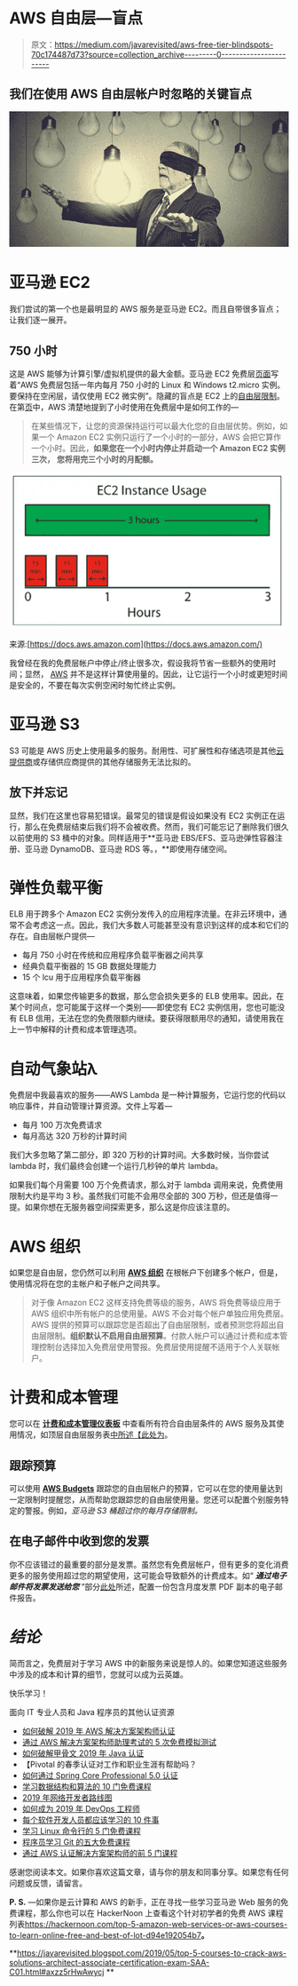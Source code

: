 # AWS 自由层—盲点

> 原文：<https://medium.com/javarevisited/aws-free-tier-blindspots-70c174487d73?source=collection_archive---------0----------------------->

## 我们在使用 AWS 自由层帐户时忽略的关键盲点

[![](img/e4979c3ce7580f636ba29e32e2a4b649.png)](https://javarevisited.blogspot.com/2019/05/top-5-courses-to-crack-aws-solutions-architect-associate-certification-exam-SAA-C01.html#axzz5rHwAwycj)

# 亚马逊 EC2

我们尝试的第一个也是最明显的 AWS 服务是亚马逊 EC2。而且自带很多盲点；让我们逐一展开。

## 750 小时

这是 AWS 能够为计算引擎/虚拟机提供的最大金额。亚马逊 EC2 免费层[页面](https://aws.amazon.com/ec2/?did=ft_card&trk=ft_card)写着“AWS 免费层包括一年内每月 750 小时的 Linux 和 Windows t2.micro 实例。要保持在空闲层，请仅使用 EC2 微实例”。隐藏的盲点是 EC2 上的[自由层限制](https://docs.aws.amazon.com/awsaccountbilling/latest/aboutv2/free-tier-limits.html)。在第[页](https://docs.aws.amazon.com/awsaccountbilling/latest/aboutv2/free-tier-limits.html#hourly-limits)中，AWS 清楚地提到了小时使用在免费层中是如何工作的—

> 在某些情况下，让您的资源保持运行可以最大化您的自由层优势。例如，如果一个 Amazon EC2 实例只运行了一个小时的一部分，AWS 会把它算作一个小时。因此，**如果您在一个小时内停止并启动一个 Amazon EC2 实例三次，** **您将用完三个小时的月配额。**

[![](img/a72b1485ac866320ffcc92c0f43a9d1b.png)](https://hackernoon.com/top-5-amazon-web-services-or-aws-courses-to-learn-online-free-and-best-of-lot-d94e192054b7?source=user_profile---------23-----------------------)

来源:[https://docs.aws.amazon.com](https://docs.aws.amazon.com/)

我曾经在我的免费层帐户中停止/终止很多次，假设我将节省一些额外的使用时间；显然， [AWS](https://www.java67.com/2018/05/top-5-amazon-web-services-or-aws-courses-to-learn-online.html) 并不是这样计算使用量的。因此，让它运行一个小时或更短时间是安全的，不要在每次实例空闲时匆忙终止实例。

# 亚马逊 S3

S3 可能是 AWS 历史上使用最多的服务。耐用性、可扩展性和存储选项是其他[云提供商](https://javarevisited.blogspot.com/2019/07/top-5-online-courses-to-learn-cloud-computing-aws.html)或存储供应商提供的其他存储服务无法比拟的。

## 放下并忘记

显然，我们在这里也容易犯错误。最常见的错误是假设如果没有 EC2 实例正在运行，那么在免费层结束后我们将不会被收费。然而，我们可能忘记了删除我们很久以前使用的 S3 桶中的对象。同样适用于**亚马逊 EBS/EFS、亚马逊弹性容器注册、亚马逊 DynamoDB、亚马逊 RDS 等。，**即使用存储空间。

# 弹性负载平衡

ELB 用于跨多个 Amazon EC2 实例分发传入的应用程序流量。在非云环境中，通常不会考虑这一点。因此，我们大多数人可能甚至没有意识到这样的成本和它们的存在。自由层帐户提供—

*   每月 750 小时在传统和应用程序负载平衡器之间共享
*   经典负载平衡器的 15 GB 数据处理能力
*   15 个 lcu 用于应用程序负载平衡器

这意味着，如果您传输更多的数据，那么您会损失更多的 ELB 使用率。因此，在某个时间点，您可能属于这样一个类别——即使您有 EC2 实例信用，您也可能没有 ELB 信用，无法在您的免费限额内继续。要获得限额用尽的通知，请使用我在上一节中解释的计费和成本管理选项。

# 自动气象站λ

免费层中我最喜欢的服务——AWS Lambda 是一种计算服务，它运行您的代码以响应事件，并自动管理计算资源。文件上写着—

*   每月 100 万次免费请求
*   每月高达 320 万秒的计算时间

我们大多忽略了第二部分，即 320 万秒的计算时间。大多数时候，当你尝试 lambda 时，我们最终会创建一个运行几秒钟的单片 lambda。

如果我们每个月需要 100 万个免费请求，那么对于 lambda 调用来说，免费使用限制大约是平均 3 秒。虽然我们可能不会用尽全部的 300 万秒，但还是值得一提。如果你想在无服务器空间探索更多，那么这是你应该注意的。

# AWS 组织

如果您是自由层，您仍然可以利用 [**AWS 组织**](https://docs.aws.amazon.com/en_pv/awsaccountbilling/latest/aboutv2/useconsolidatedbilling-discounts.html) 在根帐户下创建多个帐户，但是，使用情况将在您的主帐户和子帐户之间共享。

> 对于像 Amazon EC2 这样支持免费等级的服务，AWS 将免费等级应用于 AWS 组织中所有帐户的总使用量。AWS 不会对每个帐户单独应用免费层。AWS 提供的预算可以跟踪您是否超出了自由层限制，或者预测您将超出自由层限制。**组织默认不启用自由层预算**。付款人帐户可以通过计费和成本管理控制台选择加入免费层使用警报。免费层使用提醒不适用于个人关联帐户。

# 计费和成本管理

您可以在 [**计费和成本管理仪表板**](https://console.aws.amazon.com/billing/home) 中查看所有符合自由层条件的 AWS 服务及其使用情况，如顶层自由层服务表[中所述【此处为](https://docs.aws.amazon.com/awsaccountbilling/latest/aboutv2/tracking-free-tier-usage.html#free-tier-table)。

## **跟踪预算**

可以使用 [**AWS Budgets**](https://docs.aws.amazon.com/en_pv/awsaccountbilling/latest/aboutv2/tracking-free-tier-usage.html#free-budget) 跟踪您的自由层帐户的预算，它可以在您的使用量达到一定限制时提醒您，从而帮助您跟踪您的自由层使用量。您还可以配置个别服务特定的警报。例如，*亚马逊 S3 桶超过你的每月存储限制。*

## 在电子邮件中收到您的发票

你不应该错过的最重要的部分是发票。虽然您有免费层帐户，但有更多的变化消费更多的服务使用超过您的期望使用，这可能会导致额外的计费成本。如“ ***通过电子邮件将发票发送给您*** ”部分[此处](https://docs.aws.amazon.com/en_pv/awsaccountbilling/latest/aboutv2/emailed-invoice.html)所述，配置一份包含月度发票 PDF 副本的电子邮件报告。

# *结论*

简而言之，免费层对于学习 AWS 中的新服务来说是惊人的。如果您知道这些服务中涉及的成本和计算的细节，您就可以成为云英雄。

快乐学习！

面向 IT 专业人员和 Java 程序员的其他认证资源

*   [如何破解 2019 年 AWS 解决方案架构师认证](https://javarevisited.blogspot.com/2019/08/how-to-crack-aws-certified-solution-architect-exam.html)
*   [通过 AWS 解决方案架构师助理考试的 5 次免费模拟测试](https://javarevisited.blogspot.com/2019/08/top-5-free-aws-solution-architect-Associate-certification-dumps-practice-questions.html)
*   [如何破解甲骨文 2019 年 Java 认证](https://medium.freecodecamp.org/how-to-pass-oracles-java-certifications-a-practical-guide-for-developers-e9b607ba6173)
*   【Pivotal 的春季认证对工作和职业生涯有帮助吗？
*   [如何通过 Spring Core Professional 5.0 认证](https://javarevisited.blogspot.com/2018/08/how-to-crack-spring-core-professional-certification-exam-java-latest.html)
*   [学习数据结构和算法的 10 门免费课程](http://www.java67.com/2019/02/top-10-free-algorithms-and-data.html)
*   [2019 年网络开发者路线图](https://hackernoon.com/the-2019-web-developer-roadmap-ab89ac3c380e)
*   [如何成为 2019 年 DevOps 工程师](https://javarevisited.blogspot.com/2018/09/the-2018-devops-roadmap-your-guide-to-become-DevOps-Engineer.html)
*   [每个软件开发人员都应该学习的 10 件事](https://dev.to/javinpaul/10-things-every-software-developer-should-know-39pe)
*   [学习 Linux 命令行的 5 门免费课程](https://hackernoon.com/top-5-free-linux-courses-for-programmers-4a433b4edade)
*   [程序员学习 Git 的五大免费课程](https://javarevisited.blogspot.com/2018/01/5-free-git-courses-for-programmers-to-learn-online.html)
*   [通过 AWS 认证解决方案架构师的前 5 门课程](https://javarevisited.blogspot.com/2019/05/top-5-courses-to-crack-aws-solutions-architect-associate-certification-exam-SAA-C01.html#axzz5rHwAwycj)

感谢您阅读本文。如果你喜欢这篇文章，请与你的朋友和同事分享。如果您有任何问题或反馈，请留言。

**P. S.** —如果你是云计算和 AWS 的新手，正在寻找一些学习亚马逊 Web 服务的免费课程，那么你也可以在 HackerNoon 上查看这个针对初学者的免费 AWS 课程列表<https://hackernoon.com/top-5-amazon-web-services-or-aws-courses-to-learn-online-free-and-best-of-lot-d94e192054b7>**。**

**<https://javarevisited.blogspot.com/2019/05/top-5-courses-to-crack-aws-solutions-architect-associate-certification-exam-SAA-C01.html#axzz5rHwAwycj> **